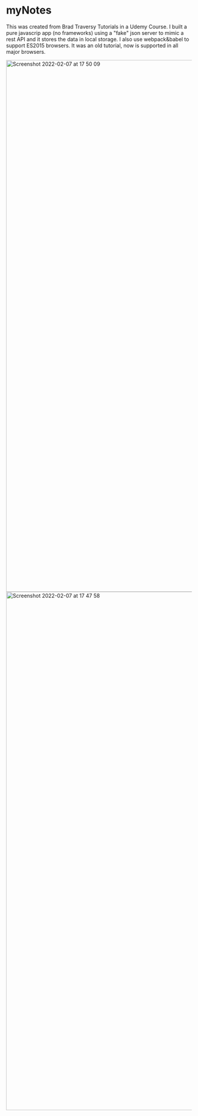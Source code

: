 # myNotes
This was created from Brad Traversy Tutorials in a Udemy Course.
I built a pure javascrip app (no frameworks) using a "fake" json server to mimic a rest API and it stores the data in local storage.
I also use webpack&babel to support ES2015 browsers. It was an old tutorial, now is supported in all major browsers.






<img width="1440" alt="Screenshot 2022-02-07 at 17 50 09" src="https://user-images.githubusercontent.com/86882630/152837130-2e5c39cc-b01c-4737-9d89-38fb8ea88528.png">
<img width="1404" alt="Screenshot 2022-02-07 at 17 47 58" src="https://user-images.githubusercontent.com/86882630/152837139-979a80bf-d2da-4426-9e1e-bc9baecaf3bd.png">
